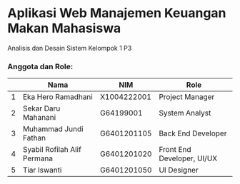 # Aplikasi Web Manajemen Keuangan Makan Mahasiswa

Analisis dan Desain Sistem
Kelompok 1
P3

### Anggota dan Role:
|  | Nama  | NIM | Role |
| - | ------------- | ------------- | -
| 1 | Eka Hero Ramadhani  | X1004222001  | Project Manager |
| 2 | Sekar Daru Mahanani  | G64199001 | System Analyst |
| 3 | Muhammad Jundi Fathan  | G6401201105 | Back End Developer |
| 4 | Syabil Rofilah Alif Permana | G6401201020 | Front End Developer, UI/UX |
| 5 | Tiar Iswanti | G6401201050 | UI Designer |
